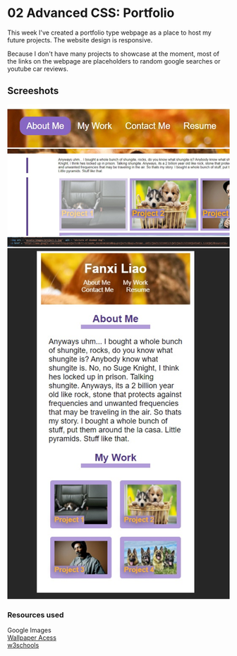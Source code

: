 # 02 Advanced CSS: Portfolio

This week I've created a portfolio type webpage as a place to host my future projects. The website design is responsive.

Because I don't have many projects to showcase at the moment, most of the links on the webpage are placeholders to random google searches or youtube car reviews.


## Screeshots


![Hover function](screenshots/hover-1.jpg)
<br />
![Hover function 2](screenshots/hover-2.jpg)
<br />
![Placeholder links](screenshots/placeholder-link.jpg)
<br />
![Adapts to screen size](screenshots/query.jpg)


### Resources used

Google Images
<br />
[Wallpaper Acess](https://wallpaperaccess.com/)
<br />
[w3schools](https://www.w3schools.com/default.asp)
<br />
